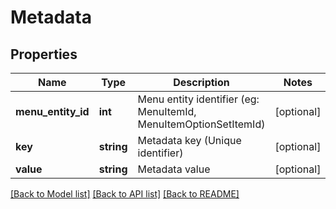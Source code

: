 # Metadata

## Properties
Name | Type | Description | Notes
------------ | ------------- | ------------- | -------------
**menu_entity_id** | **int** | Menu entity identifier (eg: MenuItemId, MenuItemOptionSetItemId) | [optional] 
**key** | **string** | Metadata key (Unique identifier) | [optional] 
**value** | **string** | Metadata value | [optional] 

[[Back to Model list]](../README.md#documentation-for-models) [[Back to API list]](../README.md#documentation-for-api-endpoints) [[Back to README]](../README.md)


